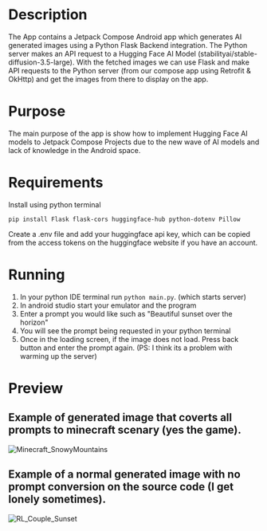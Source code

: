# Description

The App contains a Jetpack Compose Android app which generates AI generated images using a Python Flask Backend integration. The Python server makes an API request to a Hugging Face AI Model (stabilityai/stable-diffusion-3.5-large). With the fetched images we can use Flask and make API requests to the Python server (from our compose app using Retrofit & OkHttp) and get the images from there to display on the app.

# Purpose

The main purpose of the app is show how to implement Hugging Face AI models to Jetpack Compose Projects due to the new wave of AI models and lack of knowledge in the Android space.

# Requirements

Install using python terminal

```
pip install Flask flask-cors huggingface-hub python-dotenv Pillow
```
Create a .env file and add your huggingface api key, which can be copied from the access tokens on the huggingface website if you have an account.

# Running

1. In your python IDE terminal run `python main.py`. (which starts server)
2. In android studio start your emulator and the program
3. Enter a prompt you would like such as "Beautiful sunset over the horizon"
4. You will see the prompt being requested in your python terminal
5. Once in the loading screen, if the image does not load. Press back button and enter the prompt again. (PS: I think its a problem with warming up the server)

# Preview 

## Example of generated image that coverts all prompts to minecraft scenary (yes the game).
  ![Minecraft_SnowyMountains](https://github.com/user-attachments/assets/41b1b2fd-3a35-4f56-b419-513b06697e03)

## Example of a normal generated image with no prompt conversion on the source code (I get lonely sometimes).
  ![RL_Couple_Sunset](https://github.com/user-attachments/assets/89abb9e5-c31b-4c44-836c-fa1adbd706ff)
